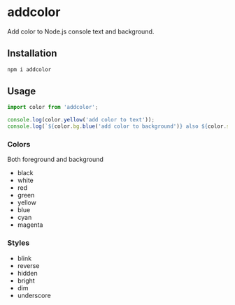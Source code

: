 # addcolor
 Add color to Node.js console text and background.


## Installation
```sh
npm i addcolor
```

## Usage
```js
import color from 'addcolor';

console.log(color.yellow('add color to text'));
console.log(`${color.bg.blue('add color to background')} also ${color.style.reverse('reverse background & foreground')}`);
```

### Colors
Both foreground and background
- black
- white 
- red
- green
- yellow
- blue
- cyan
- magenta
### Styles
- blink
- reverse
- hidden
- bright
- dim
- underscore